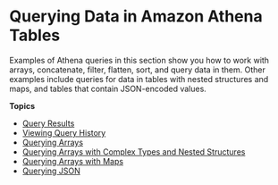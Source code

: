 # Querying Data in Amazon Athena Tables<a name="querying-athena-tables"></a>

 Examples of Athena queries in this section show you how to work with arrays, concatenate, filter, flatten, sort, and query data in them\. Other examples include queries for data in tables with nested structures and maps, and tables that contain JSON\-encoded values\.

**Topics**
+ [Query Results](querying.md)
+ [Viewing Query History](queries-viewing-history.md)
+ [Querying Arrays](querying-arrays.md)
+ [Querying Arrays with Complex Types and Nested Structures](rows-and-structs.md)
+ [Querying Arrays with Maps](maps.md)
+ [Querying JSON](querying-JSON.md)